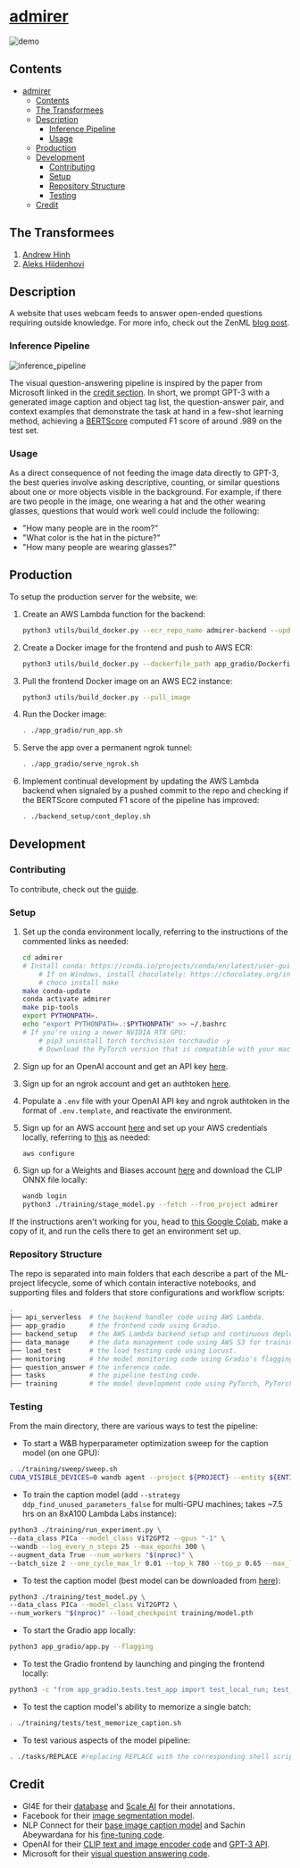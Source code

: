 # [admirer](https://admirer.pagekite.me/)

![demo](./assets/demo.png)

## Contents

- [admirer](#admirer)
  - [Contents](#contents)
  - [The Transformees](#the-transformees)
  - [Description](#description)
    - [Inference Pipeline](#inference-pipeline)
    - [Usage](#usage)
  - [Production](#production)
  - [Development](#development)
    - [Contributing](#contributing)
    - [Setup](#setup)
    - [Repository Structure](#repository-structure)
    - [Testing](#testing)
  - [Credit](#credit)

## The Transformees

1. [Andrew Hinh](https://github.com/andrewhinh)
2. [Aleks Hiidenhovi](https://github.com/alekshiidenhovi)

## Description

A website that uses webcam feeds to answer open-ended questions requiring outside knowledge. For more info, check out the ZenML [blog post](https://bit.ly/3BZ4YpB).

### Inference Pipeline

![inference_pipeline](./assets/inference_pipeline.png)

The visual question-answering pipeline is inspired by the paper from Microsoft linked in the [credit section](#credit). In short, we prompt GPT-3 with a generated image caption and object tag list, the question-answer pair, and context examples that demonstrate the task at hand in a few-shot learning method, achieving a [BERTScore](http://bit.ly/3tM1mmc) computed F1 score of around .989 on the test set.

### Usage

As a direct consequence of not feeding the image data directly to GPT-3, the best queries involve asking descriptive, counting, or similar questions about one or more objects visible in the background. For example, if there are two people in the image, one wearing a hat and the other wearing glasses, questions that would work well could include the following:

- "How many people are in the room?"
- "What color is the hat in the picture?"
- "How many people are wearing glasses?"

## Production

To setup the production server for the website, we:

1. Create an AWS Lambda function for the backend:

    ```bash
    python3 utils/build_docker.py --ecr_repo_name admirer-backend --update_lambda_func
    ```

2. Create a Docker image for the frontend and push to AWS ECR:

    ```bash
    python3 utils/build_docker.py --dockerfile_path app_gradio/Dockerfile
    ```

3. Pull the frontend Docker image on an AWS EC2 instance:

    ```bash
    python3 utils/build_docker.py --pull_image
    ```

4. Run the Docker image:

    ```bash
    . ./app_gradio/run_app.sh
    ```

5. Serve the app over a permanent ngrok tunnel:

    ```bash
    . ./app_gradio/serve_ngrok.sh
    ```

6. Implement continual development by updating the AWS Lambda backend when signaled by a pushed commit to the repo and checking if the BERTScore computed F1 score of the pipeline has improved:

    ```bash
    . ./backend_setup/cont_deploy.sh
    ```

## Development

### Contributing

To contribute, check out the [guide](./CONTRIBUTING.md).

### Setup

1. Set up the conda environment locally, referring to the instructions of the commented links as needed:

    ```bash
    cd admirer
    # Install conda: https://conda.io/projects/conda/en/latest/user-guide/install/index.html#regular-installation
        # If on Windows, install chocolately: https://chocolatey.org/install. Then, run:
        # choco install make
    make conda-update
    conda activate admirer
    make pip-tools
    export PYTHONPATH=.
    echo "export PYTHONPATH=.:$PYTHONPATH" >> ~/.bashrc
    # If you're using a newer NVIDIA RTX GPU:
        # pip3 uninstall torch torchvision torchaudio -y
        # Download the PyTorch version that is compatible with your machine: https://pytorch.org/get-started/locally/
    ```

2. Sign up for an OpenAI account and get an API key [here](https://beta.openai.com/account/api-keys).
3. Sign up for an ngrok account and get an authtoken [here](https://dashboard.ngrok.com/auth).
4. Populate a `.env` file with your OpenAI API key and ngrok authtoken in the format of `.env.template`, and reactivate the environment.
5. Sign up for an AWS account [here](https://us-west-2.console.aws.amazon.com/ecr/create-repository?region=us-west-2) and set up your AWS credentials locally, referring to [this](https://docs.aws.amazon.com/cli/latest/userguide/cli-configure-quickstart.html#cli-configure-quickstart-config) as needed:

    ```bash
    aws configure
    ```

6. Sign up for a Weights and Biases account [here](https://wandb.ai/signup) and download the CLIP ONNX file locally:

    ```bash
    wandb login
    python3 ./training/stage_model.py --fetch --from_project admirer
    ```

If the instructions aren't working for you, head to [this Google Colab](https://colab.research.google.com/drive/1Z34DLHJm1i1e1tnknICujfZC6IaToU3k?usp=sharing), make a copy of it, and run the cells there to get an environment set up.

### Repository Structure

The repo is separated into main folders that each describe a part of the ML-project lifecycle, some of which contain interactive notebooks, and supporting files and folders that store configurations and workflow scripts:

```bash
.
├── api_serverless  # the backend handler code using AWS Lambda.
├── app_gradio      # the frontend code using Gradio.
├── backend_setup   # the AWS Lambda backend setup and continuous deployment code.
├── data_manage     # the data management code using AWS S3 for training data and ZenML log storage, boto3 for data exploration, and ZenML + Great Expectations for data validation.
├── load_test       # the load testing code using Locust.
├── monitoring      # the model monitoring code using Gradio's flagging feature.
├── question_answer # the inference code.
├── tasks           # the pipeline testing code.
├── training        # the model development code using PyTorch, PyTorch Lightning, and Weights and Biases.
```

### Testing

From the main directory, there are various ways to test the pipeline:

- To start a W&B hyperparameter optimization sweep for the caption model (on one GPU):

```bash
. ./training/sweep/sweep.sh
CUDA_VISIBLE_DEVICES=0 wandb agent --project ${PROJECT} --entity ${ENTITY} ${SWEEP_ID}
```

- To train the caption model (add `--strategy ddp_find_unused_parameters_false` for multi-GPU machines; takes ~7.5 hrs on an 8xA100 Lambda Labs instance):

```bash
python3 ./training/run_experiment.py \
--data_class PICa --model_class ViT2GPT2 --gpus "-1" \
--wandb --log_every_n_steps 25 --max_epochs 300 \
--augment_data True --num_workers "$(nproc)" \
--batch_size 2 --one_cycle_max_lr 0.01 --top_k 780 --top_p 0.65 --max_label_length 50
```

- To test the caption model (best model can be downloaded from [here](https://wandb.ai/admirer/admirer-training/artifacts/model/model-2vgqajre/v4/files)):

```bash
python3 ./training/test_model.py \
--data_class PICa --model_class ViT2GPT2 \
--num_workers "$(nproc)" --load_checkpoint training/model.pth
```

- To start the Gradio app locally:

```bash
python3 app_gradio/app.py --flagging
```

- To test the Gradio frontend by launching and pinging the frontend locally:

```bash
python3 -c "from app_gradio.tests.test_app import test_local_run; test_local_run()"
```

- To test the caption model's ability to memorize a single batch:

```bash
. ./training/tests/test_memorize_caption.sh
```

- To test various aspects of the model pipeline:

```bash
. ./tasks/REPLACE #replacing REPLACE with the corresponding shell script in the tasks/ folder
```

## Credit

- GI4E for their [database](https://www.unavarra.es/gi4e/databases/gi4e/?languageId=1) and [Scale AI](https://scale.com/) for their annotations.
- Facebook for their [image segmentation model](https://huggingface.co/facebook/detr-resnet-50-panoptic).
- NLP Connect for their [base image caption model](https://huggingface.co/nlpconnect/vit-gpt2-image-captioning) and Sachin Abeywardana for his [fine-tuning code](https://sachinruk.github.io/blog/pytorch/huggingface/2021/12/28/vit-to-gpt2-encoder-decoder-model.html).
- OpenAI for their [CLIP text and image encoder code](https://huggingface.co/openai/clip-vit-base-patch16) and [GPT-3 API](https://openai.com/api/).
- Microsoft for their [visual question answering code](https://github.com/microsoft/PICa).
